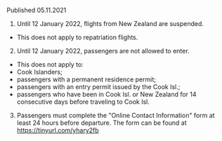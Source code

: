 Published 05.11.2021
1. Until 12 January 2022, flights from New Zealand are suspended.
- This does not apply to repatriation flights.
2. Until 12 January 2022, passengers are not allowed to enter.
- This does not apply to:
- Cook Islanders;
- passengers with a permanent residence permit;
- passengers with an entry permit issued by the Cook Isl.;
- passengers who have been in Cook Isl. or New Zealand for 14 consecutive days before traveling to Cook Isl.
3. Passengers must complete the "Online Contact Information" form at least 24 hours before departure. The form can be found at <a href="https://tinyurl.com/yhary2fb">https://tinyurl.com/yhary2fb</a>